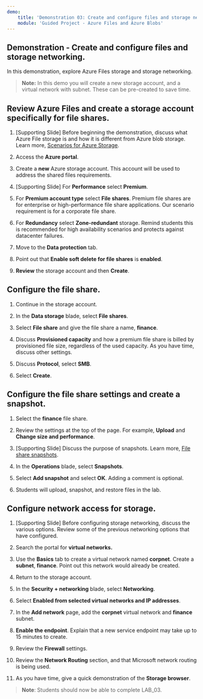 ```yaml
---
demo:
    title: 'Demonstration 03: Create and configure files and storage networking'
    module: 'Guided Project - Azure Files and Azure Blobs'
--- 
```


## Demonstration - Create and configure files and storage networking.

In this demonstration, explore Azure Files storage and storage networking.

> **Note:** In this demo you will create a new storage account, and a virtual network with subnet. These can be pre-created to save time. 

## Review Azure Files and create a storage account specifically for file shares.

1. [Supporting Slide] Before beginning the demonstration, discuss what Azure File storage is and how it is different from Azure blob storage. Learn more, [Scenarios for Azure Storage](https://learn.microsoft.com/azure/storage/common/storage-introduction).

1. Access the **Azure portal**.

1. Create a **new** Azure storage account. This account will be used to address the shared files requirements.

1. [Supporting Slide] For **Performance** select **Premium**. 

1. For **Premium account type** select **File shares**. Premium file shares are for enterprise or high-performance file share applications. Our scenario requirement is for a corporate file share. 

1. For **Redundancy** select **Zone-redundant** storage. Remind students this is recommended for high availability scenarios and protects against datacenter failures.

1. Move to the **Data protection** tab.

1. Point out that **Enable soft delete for file shares** is **enabled**.

1. **Review** the storage account and then **Create**.

## Configure the file share.

1. Continue in the storage account.

1. In the **Data storage** blade, select **File shares**.

1. Select **File share** and give the file share a name, **finance**.

1. Discuss **Provisioned capacity** and how a premium file share is billed by provisioned file size, regardless of the used capacity. As you have time, discuss other settings. 

1. Discuss **Protocol**, select **SMB**.

1. Select **Create**.

## Configure the file share settings and create a snapshot.

1. Select the **finance** file share.

1. Review the settings at the top of the page. For example, **Upload** and **Change size and performance**.

1. [Supporting Slide] Discuss the purpose of snapshots. Learn more, [File share snapshots](https://learn.microsoft.com/azure/storage/files/storage-snapshots-files).

1. In the **Operations** blade, select **Snapshots**.

1. Select **Add snapshot** and select **OK**. Adding a comment is optional.

1. Students will upload, snapshot, and restore files in the lab.

## Configure network access for storage.

1. [Supporting Slide] Before configuring storage networking, discuss the various options. Review some of the previous networking options that have configured. 

1. Search the portal for **virtual networks.**

1. Use the **Basics** tab to create a virtual network named **corpnet**. Create a **subnet**, **finance**. Point out this network would already be created.

1. Return to the storage account.

1. In the **Security + networking** blade, select **Networking**.

1. Select **Enabled from selected virtual networks and IP addresses**.

1. In the **Add network** page, add the **corpnet** virtual network and **finance** subnet.

1. **Enable the endpoint**. Explain that a new service endpoint may take up to 15 minutes to create.

1. Review the **Firewall** settings.

1. Review the **Network Routing** section, and that Microsoft network routing is being used.



1. As you have time, give a quick demonstration of the **Storage browser**. 

>**Note**: Students should now be able to complete LAB_03. 
